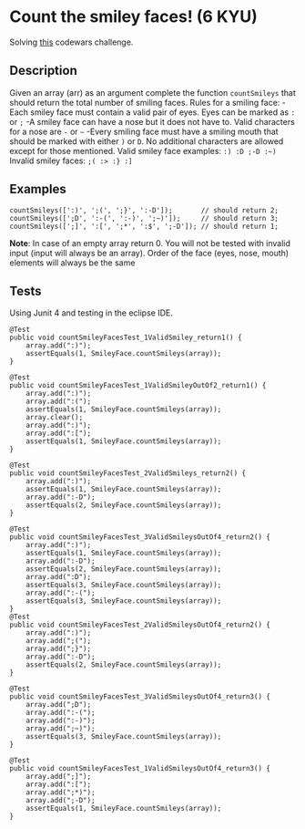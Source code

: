 # Count the smiley faces! (6 KYU)

Solving [this](https://www.codewars.com/kata/583203e6eb35d7980400002a/train/java) codewars challenge.

## Description

Given an array (arr) as an argument complete the function `countSmileys` that should return the total number of smiling faces.
Rules for a smiling face:
-Each smiley face must contain a valid pair of eyes. Eyes can be marked as `:` or `;`
-A smiley face can have a nose but it does not have to. Valid characters for a nose are `-` or `~`
-Every smiling face must have a smiling mouth that should be marked with either `)` or `D`.
No additional characters are allowed except for those mentioned.
Valid smiley face examples:
`:) :D ;-D :~)`
Invalid smiley faces:
`;( :> :} :]`

## Examples

```
countSmileys([':)', ';(', ';}', ':-D']);       // should return 2;
countSmileys([';D', ':-(', ':-)', ';~)']);     // should return 3;
countSmileys([';]', ':[', ';*', ':$', ';-D']); // should return 1;
```

**Note**: In case of an empty array return 0. You will not be tested with invalid input (input will always be an array). Order of the face (eyes, nose, mouth) elements will always be the same

## Tests

Using Junit 4 and testing in the eclipse IDE.

```
@Test
public void countSmileyFacesTest_1ValidSmiley_return1() {
    array.add(":)");
    assertEquals(1, SmileyFace.countSmileys(array));
}

@Test
public void countSmileyFacesTest_1ValidSmileyOutOf2_return1() {
    array.add(":)");
    array.add(":(");
    assertEquals(1, SmileyFace.countSmileys(array));
    array.clear();
    array.add(":)");
    array.add(":[");
    assertEquals(1, SmileyFace.countSmileys(array));
}

@Test
public void countSmileyFacesTest_2ValidSmileys_return2() {
    array.add(":)");
    assertEquals(1, SmileyFace.countSmileys(array));
    array.add(":-D");
    assertEquals(2, SmileyFace.countSmileys(array));
}

@Test
public void countSmileyFacesTest_3ValidSmileysOutOf4_return2() {
    array.add(":)");
    assertEquals(1, SmileyFace.countSmileys(array));
    array.add(":-D");
    assertEquals(2, SmileyFace.countSmileys(array));
    array.add(":D");
    assertEquals(3, SmileyFace.countSmileys(array));
    array.add(":-(");
    assertEquals(3, SmileyFace.countSmileys(array));
}
@Test
public void countSmileyFacesTest_2ValidSmileysOutOf4_return2() {
    array.add(":)");
    array.add(";(");
    array.add(";}");
    array.add(":-D");
    assertEquals(2, SmileyFace.countSmileys(array));
}

@Test
public void countSmileyFacesTest_3ValidSmileysOutOf4_return3() {
    array.add(";D");
    array.add(":-(");
    array.add(":-)");
    array.add(";~)");
    assertEquals(3, SmileyFace.countSmileys(array));
}

@Test
public void countSmileyFacesTest_1ValidSmileysOutOf4_return3() {
    array.add(";]");
    array.add(":[");
    array.add(";*)");
    array.add(";-D");
    assertEquals(1, SmileyFace.countSmileys(array));
}

```



